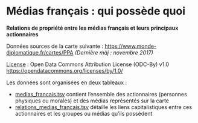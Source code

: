 # Médias français : qui possède quoi
**Relations de propriété entre les médias français et leurs principaux actionnaires**

Données sources de la carte suivante : https://www.monde-diplomatique.fr/cartes/PPA *(Dernière màj : novembre 2017)*

[License](https://github.com/mdiplo/Medias_francais/blob/master/LICENSE.txt) : Open Data Commons Attribution License (ODC-By) v1.0 https://opendatacommons.org/licenses/by/1.0/

Les données sont organisées en deux tableaux :
- [medias_francais.tsv](https://github.com/mdiplo/Medias_francais/blob/master/medias_francais.tsv) contient l’ensemble des actionnaires (personnes physiques ou morales) et des médias représentés sur la carte
- [relations_medias_francais.tsv](https://github.com/mdiplo/Medias_francais/blob/master/relations_medias_francais.tsv) détaille les liens capitalistiques entre ces actionnaires et les groupes ou médias qu’ils possèdent
